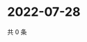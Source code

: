 # 2022-07-28

共 0 条

<!-- BEGIN WEIBO -->
<!-- 最后更新时间 Thu Jul 28 2022 11:42:50 GMT+0800 (China Standard Time) -->

<!-- END WEIBO -->

